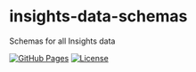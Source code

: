 # insights-data-schemas
Schemas for all Insights data

[![GitHub Pages](https://img.shields.io/badge/%20-GitHub%20Pages-informational)](https://redhatinsights.github.io/insights-data-schemas/)
[![License](https://img.shields.io/badge/license-Apache-blue)](https://github.com/RedHatInsights/insights-data-schemas/blob/master/LICENSE)
